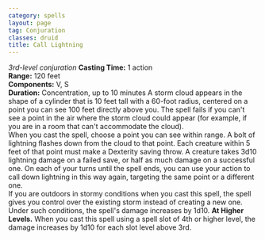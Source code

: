 ```yaml
---
category: spells
layout: page
tag: Conjuration
classes: druid
title: Call Lightning 
---
```

_3rd-level conjuration_ 
**Casting Time:** 1 action    
**Range:** 120 feet   
**Components:** V, S    
**Duration:** Concentration, up to 10 minutes 
A storm cloud appears in the shape of a cylinder that is 10 feet tall with a 60-foot radius, centered on a point you can see 100 feet directly above you. The spell fails if you can't see a point in the air where the storm cloud could appear (for example, if you are in a room that can't accommodate the cloud).    
When you cast the spell, choose a point you can see within range. A bolt of lightning flashes down from the cloud to that point. Each creature within 5 feet of that point must make a Dexterity saving throw. A creature takes 3d10 lightning damage on a failed save, or half as much damage on a successful one. On each of your turns until the spell ends, you can use your action to call down lightning in this way again, targeting the same point or a different one.    
If you are outdoors in stormy conditions when you cast this spell, the spell gives you control over the existing storm instead of creating a new one. Under such conditions, the spell's damage increases by 1d10. 
**At Higher Levels.** When you cast this spell using a spell slot of 4th or higher level, the damage increases by 1d10 for each slot level above 3rd. 
